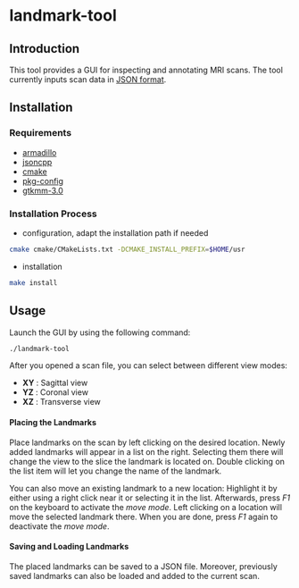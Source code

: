 # landmark-tool

## Introduction

This tool provides a GUI for inspecting and annotating MRI scans.
The tool currently inputs scan data in [JSON format][1].

## Installation

### Requirements

- [armadillo](http://arma.sourceforge.net)
- [jsoncpp](https://github.com/open-source-parsers/jsoncpp)
- [cmake](https://cmake.org)
- [pkg-config](https://www.freedesktop.org/wiki/Software/pkg-config)
- [gtkmm-3.0](https://www.gtkmm.org)

### Installation Process

- configuration, adapt the installation path if needed
```sh
cmake cmake/CMakeLists.txt -DCMAKE_INSTALL_PREFIX=$HOME/usr
```
- installation
```sh
make install
```
## Usage

Launch the GUI by using the following command:

```sh
./landmark-tool
```

After you opened a scan file, you can select between different view modes:

- **XY** : Sagittal view
- **YZ** : Coronal view
- **XZ** : Transverse view

#### Placing the Landmarks

Place landmarks on the scan by left clicking on the desired location.
Newly added landmarks will appear in a list on the right.
Selecting them there will change the view to the slice the landmark is located on.
Double clicking on the list item will let you change the name of the landmark.

You can also move an existing landmark to a new location:
Highlight it by either using a right click near it or selecting it in the list.
Afterwards, press *F1* on the keyboard to activate the *move mode*.
Left clicking on a location will move the selected landmark there.
When you are done, press *F1* again to deactivate the *move mode*.

#### Saving and Loading Landmarks

The placed landmarks can be saved to a JSON file.
Moreover, previously saved landmarks can also be loaded and added to the current scan.

[1]: ../dataFormats/scan.md
